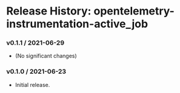 # Release History: opentelemetry-instrumentation-active_job

### v0.1.1 / 2021-06-29

* (No significant changes)

### v0.1.0 / 2021-06-23

* Initial release.
